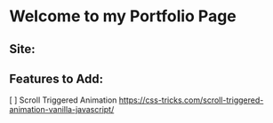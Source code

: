 # Welcome to my Portfolio Page

## Site:

## Features to Add:

[ ] Scroll Triggered Animation
https://css-tricks.com/scroll-triggered-animation-vanilla-javascript/
